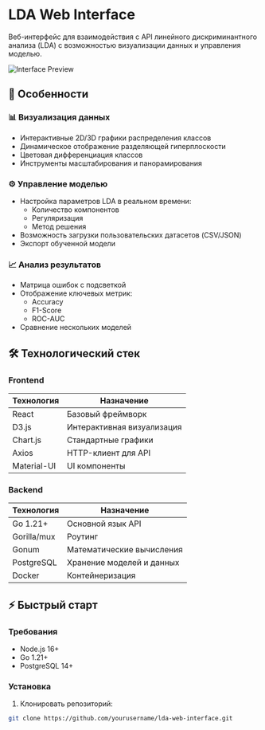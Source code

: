 # LDA Web Interface

Веб-интерфейс для взаимодействия с API линейного дискриминантного анализа (LDA) 
с возможностью визуализации данных и управления моделью.

![Interface Preview](screenshots/preview.png)

## 🚀 Особенности

### 📊 Визуализация данных
- Интерактивные 2D/3D графики распределения классов
- Динамическое отображение разделяющей гиперплоскости
- Цветовая дифференциация классов
- Инструменты масштабирования и панорамирования

### ⚙️ Управление моделью
- Настройка параметров LDA в реальном времени:
  - Количество компонентов
  - Регуляризация
  - Метод решения
- Возможность загрузки пользовательских датасетов (CSV/JSON)
- Экспорт обученной модели

### 📈 Анализ результатов
- Матрица ошибок с подсветкой
- Отображение ключевых метрик:
  - Accuracy
  - F1-Score
  - ROC-AUC
- Сравнение нескольких моделей

## 🛠 Технологический стек

### Frontend
| Технология | Назначение |
|------------|------------|
| React      | Базовый фреймворк |
| D3.js      | Интерактивная визуализация |
| Chart.js   | Стандартные графики |
| Axios      | HTTP-клиент для API |
| Material-UI| UI компоненты |

### Backend
| Технология | Назначение |
|------------|------------|
| Go 1.21+   | Основной язык API |
| Gorilla/mux| Роутинг |
| Gonum      | Математические вычисления |
| PostgreSQL | Хранение моделей и данных |
| Docker     | Контейнеризация |

## ⚡️ Быстрый старт

### Требования
- Node.js 16+
- Go 1.21+
- PostgreSQL 14+

### Установка
1. Клонировать репозиторий:
```bash
git clone https://github.com/yourusername/lda-web-interface.git

